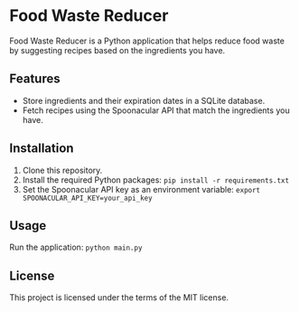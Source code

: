 # Food Waste Reducer

Food Waste Reducer is a Python application that helps reduce food waste by suggesting recipes based on the ingredients you have.

## Features

- Store ingredients and their expiration dates in a SQLite database.
- Fetch recipes using the Spoonacular API that match the ingredients you have.

## Installation

1. Clone this repository.
2. Install the required Python packages: `pip install -r requirements.txt`
3. Set the Spoonacular API key as an environment variable: `export SPOONACULAR_API_KEY=your_api_key`

## Usage

Run the application: `python main.py`

## License

This project is licensed under the terms of the MIT license.
